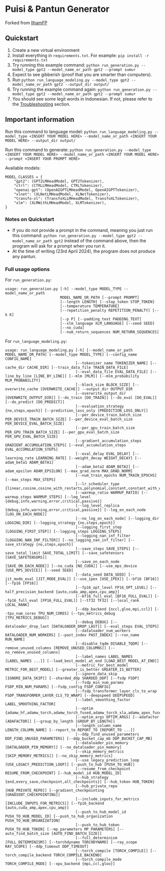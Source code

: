 # Puisi & Pantun Generator

Forked from [IlhamFP](https://github.com/ilhamfp/puisi-pantun-generator)

## Quickstart

1. Create a new virtual environment
2. Install everything in `requirements.txt`. For example: `pip install -r requirements.txt`
3. Try running this example command: `python run_generation.py --model_type gpt2 --model_name_or_path gpt2 --prompt sumur`
4. Expect to see gibberish (proof that you are smarter than computers).
5. Run `python run_language_modeling.py --model_type gpt2 --model_name_or_path gpt2 --output_dir output/`
6. Try running the example command again: `python run_generation.py --model_type gpt2 --model_name_or_path gpt2 --prompt sumur`
7. You should see some legit words in Indonesian. If not, please refer to the [Troubleshooting](github.com/irfanzainudin/puisi-pantun-generator) section.

## Important information

Run this command to language model: `python run_language_modeling.py --model_type <INSERT YOUR MODEL HERE> --model_name_or_path <INSERT YOUR MODEL HERE> --output_dir output/`

Run this command to generate: `python run_generation.py --model_type <INSERT YOUR MODEL HERE> --model_name_or_path <INSERT YOUR MODEL HERE> --prompt <INSERT YOUR PROMPT HERE>`

Available models:

```
MODEL_CLASSES = {
    "gpt2": (GPT2LMHeadModel, GPT2Tokenizer),
    "ctrl": (CTRLLMHeadModel, CTRLTokenizer),
    "openai-gpt": (OpenAIGPTLMHeadModel, OpenAIGPTTokenizer),
    "xlnet": (XLNetLMHeadModel, XLNetTokenizer),
    "transfo-xl": (TransfoXLLMHeadModel, TransfoXLTokenizer),
    "xlm": (XLMWithLMHeadModel, XLMTokenizer),
}
```

### Notes on Quickstart

- If you do not provide a prompt in the command, meaning you just run this command: `python run_generation.py --model_type gpt2 --model_name_or_path gpt2` instead of the command above, then the program will ask for a prompt when you run it.
- At the time of writing (23rd April 2024), the program does not produce any pantun.

### Full usage options

For `run_generation.py`:

```
usage: run_generation.py [-h] --model_type MODEL_TYPE --model_name_or_path
                         MODEL_NAME_OR_PATH [--prompt PROMPT]
                         [--length LENGTH] [--stop_token STOP_TOKEN]
                         [--temperature TEMPERATURE]
                         [--repetition_penalty REPETITION_PENALTY] [--k K]
                         [--p P] [--padding_text PADDING_TEXT]
                         [--xlm_language XLM_LANGUAGE] [--seed SEED]
                         [--no_cuda]
                         [--num_return_sequences NUM_RETURN_SEQUENCES]
```

For `run_language_modeling.py`:

```
usage: run_language_modeling.py [-h] [--model_name_or_path MODEL_NAME_OR_PATH] [--model_type MODEL_TYPE] [--config_name CONFIG_NAME]
                                [--tokenizer_name TOKENIZER_NAME] [--cache_dir CACHE_DIR] [--train_data_file TRAIN_DATA_FILE]
                                [--eval_data_file EVAL_DATA_FILE] [--line_by_line [LINE_BY_LINE]] [--mlm [MLM]] [--mlm_probability MLM_PROBABILITY]
                                [--block_size BLOCK_SIZE] [--overwrite_cache [OVERWRITE_CACHE]] --output_dir OUTPUT_DIR
                                [--overwrite_output_dir [OVERWRITE_OUTPUT_DIR]] [--do_train [DO_TRAIN]] [--do_eval [DO_EVAL]] [--do_predict [DO_PREDICT]]
                                [--evaluation_strategy {no,steps,epoch}] [--prediction_loss_only [PREDICTION_LOSS_ONLY]]
                                [--per_device_train_batch_size PER_DEVICE_TRAIN_BATCH_SIZE] [--per_device_eval_batch_size PER_DEVICE_EVAL_BATCH_SIZE]
                                [--per_gpu_train_batch_size PER_GPU_TRAIN_BATCH_SIZE] [--per_gpu_eval_batch_size PER_GPU_EVAL_BATCH_SIZE]
                                [--gradient_accumulation_steps GRADIENT_ACCUMULATION_STEPS] [--eval_accumulation_steps EVAL_ACCUMULATION_STEPS]
                                [--eval_delay EVAL_DELAY] [--learning_rate LEARNING_RATE] [--weight_decay WEIGHT_DECAY] [--adam_beta1 ADAM_BETA1]
                                [--adam_beta2 ADAM_BETA2] [--adam_epsilon ADAM_EPSILON] [--max_grad_norm MAX_GRAD_NORM]
                                [--num_train_epochs NUM_TRAIN_EPOCHS] [--max_steps MAX_STEPS]
                                [--lr_scheduler_type {linear,cosine,cosine_with_restarts,polynomial,constant,constant_with_warmup,inverse_sqrt,reduce_lr_on_plateau}]
                                [--warmup_ratio WARMUP_RATIO] [--warmup_steps WARMUP_STEPS] [--log_level {debug,info,warning,error,critical,passive}]
                                [--log_level_replica {debug,info,warning,error,critical,passive}] [--log_on_each_node [LOG_ON_EACH_NODE]]
                                [--no_log_on_each_node] [--logging_dir LOGGING_DIR] [--logging_strategy {no,steps,epoch}]
                                [--logging_first_step [LOGGING_FIRST_STEP]] [--logging_steps LOGGING_STEPS]
                                [--logging_nan_inf_filter [LOGGING_NAN_INF_FILTER]] [--no_logging_nan_inf_filter] [--save_strategy {no,steps,epoch}]
                                [--save_steps SAVE_STEPS] [--save_total_limit SAVE_TOTAL_LIMIT] [--save_safetensors [SAVE_SAFETENSORS]]
                                [--save_on_each_node [SAVE_ON_EACH_NODE]] [--no_cuda [NO_CUDA]] [--use_mps_device [USE_MPS_DEVICE]] [--seed SEED]
                                [--data_seed DATA_SEED] [--jit_mode_eval [JIT_MODE_EVAL]] [--use_ipex [USE_IPEX]] [--bf16 [BF16]] [--fp16 [FP16]]
                                [--fp16_opt_level FP16_OPT_LEVEL] [--half_precision_backend {auto,cuda_amp,apex,cpu_amp}]
                                [--bf16_full_eval [BF16_FULL_EVAL]] [--fp16_full_eval [FP16_FULL_EVAL]] [--tf32 TF32] [--local_rank LOCAL_RANK]
                                [--ddp_backend {nccl,gloo,mpi,ccl}] [--tpu_num_cores TPU_NUM_CORES] [--tpu_metrics_debug [TPU_METRICS_DEBUG]]
                                [--debug DEBUG] [--dataloader_drop_last [DATALOADER_DROP_LAST]] [--eval_steps EVAL_STEPS]
                                [--dataloader_num_workers DATALOADER_NUM_WORKERS] [--past_index PAST_INDEX] [--run_name RUN_NAME]
                                [--disable_tqdm DISABLE_TQDM] [--remove_unused_columns [REMOVE_UNUSED_COLUMNS]] [--no_remove_unused_columns]
                                [--label_names LABEL_NAMES [LABEL_NAMES ...]] [--load_best_model_at_end [LOAD_BEST_MODEL_AT_END]]
                                [--metric_for_best_model METRIC_FOR_BEST_MODEL] [--greater_is_better GREATER_IS_BETTER]
                                [--ignore_data_skip [IGNORE_DATA_SKIP]] [--sharded_ddp SHARDED_DDP] [--fsdp FSDP]
                                [--fsdp_min_num_params FSDP_MIN_NUM_PARAMS] [--fsdp_config FSDP_CONFIG]
                                [--fsdp_transformer_layer_cls_to_wrap FSDP_TRANSFORMER_LAYER_CLS_TO_WRAP] [--deepspeed DEEPSPEED]
                                [--label_smoothing_factor LABEL_SMOOTHING_FACTOR]
                                [--optim {adamw_hf,adamw_torch,adamw_torch_fused,adamw_torch_xla,adamw_apex_fused,adafactor,adamw_anyprecision,sgd,adagrad,adamw_bnb_8bit,adamw_8bit,lion_8bit,lion_32bit,paged_adamw_32bit,paged_adamw_8bit,paged_lion_32bit,paged_lion_8bit}]
                                [--optim_args OPTIM_ARGS] [--adafactor [ADAFACTOR]] [--group_by_length [GROUP_BY_LENGTH]]
                                [--length_column_name LENGTH_COLUMN_NAME] [--report_to REPORT_TO [REPORT_TO ...]]
                                [--ddp_find_unused_parameters DDP_FIND_UNUSED_PARAMETERS] [--ddp_bucket_cap_mb DDP_BUCKET_CAP_MB]
                                [--dataloader_pin_memory [DATALOADER_PIN_MEMORY]] [--no_dataloader_pin_memory]
                                [--skip_memory_metrics [SKIP_MEMORY_METRICS]] [--no_skip_memory_metrics]
                                [--use_legacy_prediction_loop [USE_LEGACY_PREDICTION_LOOP]] [--push_to_hub [PUSH_TO_HUB]]
                                [--resume_from_checkpoint RESUME_FROM_CHECKPOINT] [--hub_model_id HUB_MODEL_ID]
                                [--hub_strategy {end,every_save,checkpoint,all_checkpoints}] [--hub_token HUB_TOKEN]
                                [--hub_private_repo [HUB_PRIVATE_REPO]] [--gradient_checkpointing [GRADIENT_CHECKPOINTING]]
                                [--include_inputs_for_metrics [INCLUDE_INPUTS_FOR_METRICS]] [--fp16_backend {auto,cuda_amp,apex,cpu_amp}]
                                [--push_to_hub_model_id PUSH_TO_HUB_MODEL_ID] [--push_to_hub_organization PUSH_TO_HUB_ORGANIZATION]
                                [--push_to_hub_token PUSH_TO_HUB_TOKEN] [--mp_parameters MP_PARAMETERS] [--auto_find_batch_size [AUTO_FIND_BATCH_SIZE]]
                                [--full_determinism [FULL_DETERMINISM]] [--torchdynamo TORCHDYNAMO] [--ray_scope RAY_SCOPE] [--ddp_timeout DDP_TIMEOUT]
                                [--torch_compile [TORCH_COMPILE]] [--torch_compile_backend TORCH_COMPILE_BACKEND]
                                [--torch_compile_mode TORCH_COMPILE_MODE] [--xpu_backend {mpi,ccl,gloo}]
```